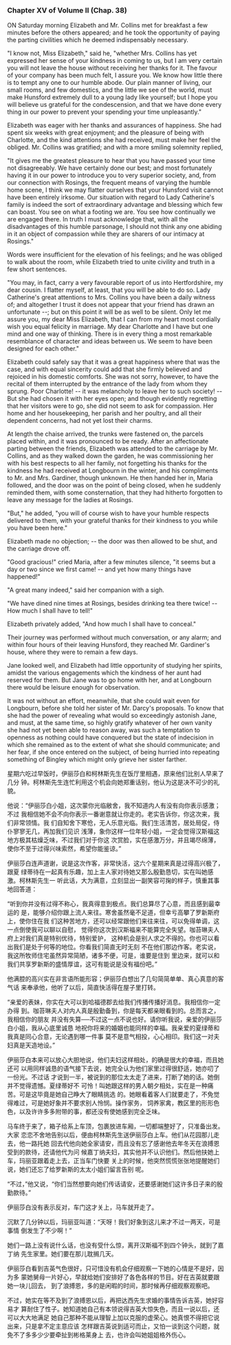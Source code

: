 ### Chapter XV of Volume II (Chap. 38)

 ON Saturday morning Elizabeth and Mr. Collins met for breakfast a few minutes before the others appeared; and he took the opportunity of paying the parting civilities which he deemed indispensably necessary.

"I know not, Miss Elizabeth," said he, "whether Mrs. Collins has yet expressed her sense of your kindness in coming to us, but I am very certain you will not leave the house without receiving her thanks for it. The favour of your company has been much felt, I assure you. We know how little there is to tempt any one to our humble abode. Our plain manner of living, our small rooms, and few domestics, and the little we see of the world, must make Hunsford extremely dull to a young lady like yourself; but I hope you will believe us grateful for the condescension, and that we have done every thing in our power to prevent your spending your time unpleasantly."

Elizabeth was eager with her thanks and assurances of happiness. She had spent six weeks with great enjoyment; and the pleasure of being with Charlotte, and the kind attentions she had received, must make her feel the obliged. Mr. Collins was gratified; and with a more smiling solemnity replied,

"It gives me the greatest pleasure to hear that you have passed your time not disagreeably. We have certainly done our best; and most fortunately having it in our power to introduce you to very superior society, and, from our connection with Rosings, the frequent means of varying the humble home scene, I think we may flatter ourselves that your Hunsford visit cannot have been entirely irksome. Our situation with regard to Lady Catherine's family is indeed the sort of extraordinary advantage and blessing which few can boast. You see on what a footing we are. You see how continually we are engaged there. In truth I must acknowledge that, with all the disadvantages of this humble parsonage, I should not think any one abiding in it an object of compassion while they are sharers of our intimacy at Rosings."

Words were insufficient for the elevation of his feelings; and he was obliged to walk about the room, while Elizabeth tried to unite civility and truth in a few short sentences.

"You may, in fact, carry a very favourable report of us into Hertfordshire, my dear cousin. I flatter myself, at least, that you will be able to do so. Lady Catherine's great attentions to Mrs. Collins you have been a daily witness of; and altogether I trust it does not appear that your friend has drawn an unfortunate --; but on this point it will be as well to be silent. Only let me assure you, my dear Miss Elizabeth, that I can from my heart most cordially wish you equal felicity in marriage. My dear Charlotte and I have but one mind and one way of thinking. There is in every thing a most remarkable resemblance of character and ideas between us. We seem to have been designed for each other."

Elizabeth could safely say that it was a great happiness where that was the case, and with equal sincerity could add that she firmly believed and rejoiced in his domestic comforts. She was not sorry, however, to have the recital of them interrupted by the entrance of the lady from whom they sprung. Poor Charlotte! -- it was melancholy to leave her to such society! -- But she had chosen it with her eyes open; and though evidently regretting that her visitors were to go, she did not seem to ask for compassion. Her home and her housekeeping, her parish and her poultry, and all their dependent concerns, had not yet lost their charms.

At length the chaise arrived, the trunks were fastened on, the parcels placed within, and it was pronounced to be ready. After an affectionate parting between the friends, Elizabeth was attended to the carriage by Mr. Collins, and as they walked down the garden, he was commissioning her with his best respects to all her family, not forgetting his thanks for the kindness he had received at Longbourn in the winter, and his compliments to Mr. and Mrs. Gardiner, though unknown. He then handed her in, Maria followed, and the door was on the point of being closed, when he suddenly reminded them, with some consternation, that they had hitherto forgotten to leave any message for the ladies at Rosings.

"But," he added, "you will of course wish to have your humble respects delivered to them, with your grateful thanks for their kindness to you while you have been here."

Elizabeth made no objection; -- the door was then allowed to be shut, and the carriage drove off.

"Good gracious!" cried Maria, after a few minutes silence, "it seems but a day or two since we first came! -- and yet how many things have happened!"

"A great many indeed," said her companion with a sigh.

"We have dined nine times at Rosings, besides drinking tea there twice! -- How much I shall have to tell!"

Elizabeth privately added, "And how much I shall have to conceal."

Their journey was performed without much conversation, or any alarm; and within four hours of their leaving Hunsford, they reached Mr. Gardiner's house, where they were to remain a few days.

Jane looked well, and Elizabeth had little opportunity of studying her spirits, amidst the various engagements which the kindness of her aunt had reserved for them. But Jane was to go home with her, and at Longbourn there would be leisure enough for observation.

It was not without an effort, meanwhile, that she could wait even for Longbourn, before she told her sister of Mr. Darcy's proposals. To know that she had the power of revealing what would so exceedingly astonish Jane, and must, at the same time, so highly gratify whatever of her own vanity she had not yet been able to reason away, was such a temptation to openness as nothing could have conquered but the state of indecision in which she remained as to the extent of what she should communicate; and her fear, if she once entered on the subject, of being hurried into repeating something of Bingley which might only grieve her sister farther.

星期六吃过早饭时，伊丽莎白和柯林斯先生在饭厅里相遇，原来他们比别人早来了几分 钟。柯林斯先生连忙利用这个机会向她郑重话别，他认为这是决不可少的礼貌。

他说：“伊丽莎白小姐，这次蒙你光临敝舍，我不知道内人有没有向你表示感激；不过 我相信她不会不向你表示一番谢意就让你走的。老实告诉你，你这次来，我们非常领情。我 们自知舍下寒伧，无人乐意光临。我们生活清苦，居处局促，侍仆寥寥无几，再加我们见识 浅薄，象你这样一位年轻小姐，一定会觉得汉斯福这地方极其枯燥乏味，不过我们对于你这 次赏脸，实在感激万分，并且竭尽绵薄，使你不至于过得兴味索然，希望你能鉴谅。”

伊丽莎白连声道谢，说是这次作客，非常快活，这六个星期来真是过得高兴极了，跟夏 绿蒂待在一起真有乐趣，加上主人家对待她又那么殷勤恳切，实在叫她感激。柯林斯先生一 听此话，大为满意，立刻显出一副笑容可掬的样子，慎重其事地回答道：

“听到你并没有过得不称心，我真得意到极点。我们总算尽了心意，而且感到最幸运的 是，能够介绍你跟上流人来往。寒舍虽然毫不足道，但幸亏高攀了罗新斯府上，使你住在我 们这种苦地方，还可以经常跟他们来往来往，可以免得单调，这一点倒使我可以聊以自慰， 觉得你这次到汉斯福来不能算完全失望。咖苔琳夫人府上对我们真是特别优待，特别爱护， 这种机会是别人求之不得的。你也可以看出我们是处于何等的地位。你看我们简直无时无刻 不在他们那边作客。老实说，我这所牧师住宅虽然异常简陋，诸多不便，可是，谁要是住到 里边来，就可以和我们共享罗新斯的盛情厚谊，这可有能说是没有福份吧。”

他满腔的高兴实在非言语所能形容；伊丽莎白想出了几句简简单单、真心真意的客气话 来奉承他，他听了以后，简直快活得在屋子里打转。

“亲爱的表妹，你实在大可以到哈福德郡去给我们传播传播好消息。我相信你一定办得 到。咖苔琳夫人对内人真是殷勤备到，你是每天都亲眼看到的。总而言之，我相信你的朋友 并没有失算──不过这一点不说也好。请你听我说，亲爱的伊丽莎白小姐，我从心底里诚恳 地祝你将来的婚姻也能同样的幸福。我亲爱的夏绿蒂和我真是同心合意，无论遇到哪一件事 莫不是意气相投，心心相印。我们这一对夫妇真是天造地设。”

伊丽莎白本来可以放心大胆地说，他们夫妇这样相处，的确是很大的幸福，而且她还可 以用同样诚恳的语气接下去说，她完全认为他们家里过得很舒适，她亦叨了一份光。不过话 才说到一半，被说到的那位太太走了进来，打断了她的话。她倒并不觉得遗憾。夏绿蒂好不 可怜！叫她跟这样的男人朝夕相处，实在是一种痛苦。可是这毕竟是她自己睁大了眼睛挑选 的。她眼看着客人们就要走了，不免觉得难过，可是她好象并不要求别人怜悯。操作家务， 饲养家禽，教区里的形形色色，以及许许多多附带的事，都还没有使她感到完全乏味。

马车终于来了，箱子给系上车顶，包裹放进车厢，一切都端整好了，只准备出发。大家 恋恋不舍地告别以后，便由柯林斯先生送伊丽莎白上车。他们从花园那儿走去，他一路托她 回去代他向她全家请安，而且没有忘了感谢他去年冬天在浪搏恩受到的款待，还请他代为问 候嘉丁纳夫妇，其实他并不认识他们。然后他扶她上车，玛丽亚跟着走上去，正当车门快要 关上的时候，他突然慌慌张张地提醒她们说，她们还忘了给罗新斯的太太小姐们留言告别 呢。

“不过，”他又说，“你们当然想要向她们传话请安，还要感谢她们这许多日子来的殷 勤款待。”

伊丽莎白没有表示反对，车门这才关上，马车就开走了。

沉默了几分钟以后，玛丽亚叫道：“天呀！我们好象到这儿来才不过一两天，可是事情 倒发生了不少啊！”

她们一路上没有说什么话，也没有受什么惊，离开汉斯福不到四个钟头，就到了嘉丁纳 先生家里。她们要在那儿耽搁几天。

伊丽莎白看到吉英气色很好，只可惜没有机会仔细观察一下她的心情是不是好，因为多 蒙她舅母一片好心，早就给她们安排好了各色各样的节目。好在吉英就要跟她一块儿回去， 到了浪搏恩，多的是闲暇的时间，那时候再仔细观察观察吧。

不过，她实在等不及到了浪搏恩以后，再把达西先生求婚的事情告诉吉英，她好容易才 算耐住了性子。她知道她自己有本领说得吉英大惊失色，而且一说以后，还可以大大地满足 她自己那种不能从理智上加以克服的虚荣心。她真恨不得把它说出来，只是拿不定主意应该 怎样跟吉英说到适可而止，又怕一谈到这个问题，就免不了多多少少要牵扯到彬格莱身上 去，也许会叫她姐姐格外伤心。



